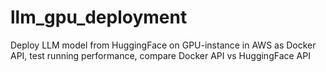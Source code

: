 # llm_gpu_deployment
Deploy LLM model from HuggingFace on GPU-instance in AWS as Docker API, test running performance, compare Docker API vs HuggingFace API
